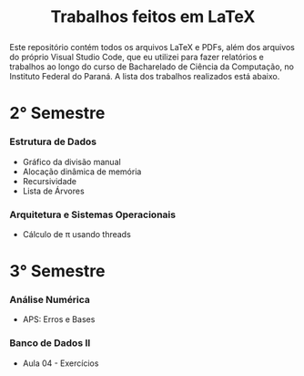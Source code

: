 # <p style="text-align: center;">Trabalhos feitos em LaTeX</p>

Este repositório contém todos os arquivos LaTeX e PDFs, além dos arquivos do próprio Visual Studio Code, que eu utilizei para fazer relatórios e trabalhos ao longo do curso de Bacharelado de Ciência da Computação, no Instituto Federal do Paraná. A lista dos trabalhos realizados está abaixo.

# 2° Semestre 

### Estrutura de Dados
- Gráfico da divisão manual
- Alocação dinâmica de memória
- Recursividade
- Lista de Árvores

### Arquitetura e Sistemas Operacionais
- Cálculo de π usando threads 

# 3° Semestre
### Análise Numérica
- APS: Erros e Bases 

### Banco de Dados II
- Aula 04 - Exercícios